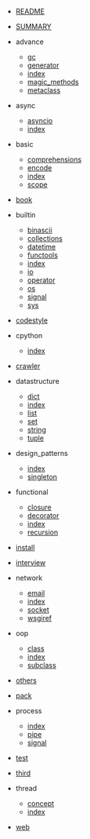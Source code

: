 - [README](README.md)
- [SUMMARY](SUMMARY.md)

- advance
  - [gc](advance/gc.md)
  - [generator](advance/generator.md)
  - [index](advance/index.md)
  - [magic_methods](advance/magic_methods.md)
  - [metaclass](advance/metaclass.md)

- async
  - [asyncio](async/asyncio.md)
  - [index](async/index.md)

- basic
  - [comprehensions](basic/comprehensions.md)
  - [encode](basic/encode.md)
  - [index](basic/index.md)
  - [scope](basic/scope.md)

- [book](book.md)

- builtin
  - [binascii](builtin/binascii.md)
  - [collections](builtin/collections.md)
  - [datetime](builtin/datetime.md)
  - [functools](builtin/functools.md)
  - [index](builtin/index.md)
  - [io](builtin/io.md)
  - [operator](builtin/operator.md)
  - [os](builtin/os.md)
  - [signal](builtin/signal.md)
  - [sys](builtin/sys.md)

- [codestyle](codestyle.md)

- cpython
  - [index](cpython/index.md)

- [crawler](crawler.md)

- datastructure
  - [dict](datastructure/dict.md)
  - [index](datastructure/index.md)
  - [list](datastructure/list.md)
  - [set](datastructure/set.md)
  - [string](datastructure/string.md)
  - [tuple](datastructure/tuple.md)

- design_patterns
  - [index](design_patterns/index.md)
  - [singleton](design_patterns/singleton.md)

- functional
  - [closure](functional/closure.md)
  - [decorator](functional/decorator.md)
  - [index](functional/index.md)
  - [recursion](functional/recursion.md)

- [install](install.md)
- [interview](interview.md)

- network
  - [email](network/email.md)
  - [index](network/index.md)
  - [socket](network/socket.md)
  - [wsgiref](network/wsgiref.md)

- oop
  - [class](oop/class.md)
  - [index](oop/index.md)
  - [subclass](oop/subclass.md)

- [others](others.md)
- [pack](pack.md)

- process
  - [index](process/index.md)
  - [pipe](process/pipe.md)
  - [signal](process/signal.md)

- [test](test.md)
- [third](third.md)

- thread
  - [concept](thread/concept.md)
  - [index](thread/index.md)

- [web](web.md)
